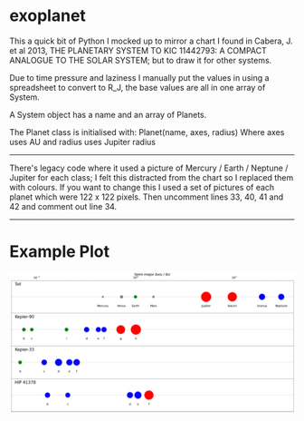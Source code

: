 # exoplanet
This a quick bit of Python I mocked up to mirror a chart I found in Cabera, J. et al 2013, THE PLANETARY SYSTEM TO KIC 11442793: A COMPACT ANALOGUE TO THE SOLAR SYSTEM; but to draw it for other systems.

Due to time pressure and laziness I manually put the values in using a spreadsheet to convert to R_J, the base values are all in one array of System.

A System object has a name and an array of Planets.

The Planet class is initialised with:
Planet(name, axes, radius)
Where axes uses AU and radius uses Jupiter radius

---

There's legacy code where it used a picture of Mercury / Earth / Neptune / Jupiter for each class; I felt this distracted from the chart so I replaced them with colours. If you want to change this I used a set of pictures of each planet which were 122 x 122 pixels. Then uncomment lines 33, 40, 41 and 42 and comment out line 34.

---
# Example Plot
![Comparative chart of semi-major axis in AU and planetary size and class of planets within the Sol, Kepler-90, Kepler-33 and HIP 41378 solar systems](systems.png)
